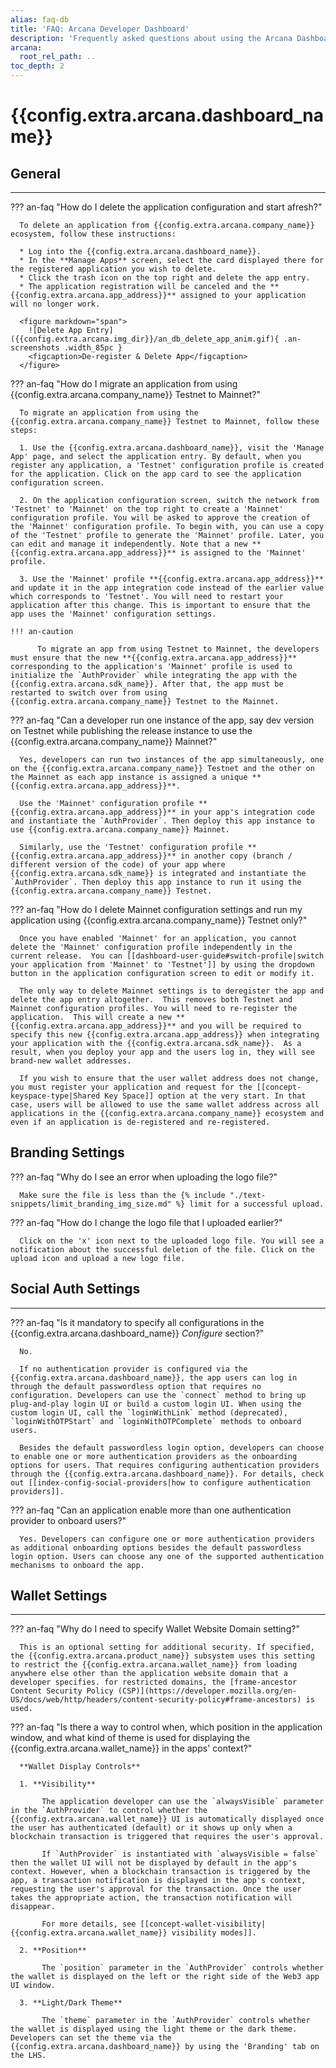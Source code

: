 ```yaml
---
alias: faq-db
title: 'FAQ: Arcana Developer Dashboard'
description: 'Frequently asked questions about using the Arcana Dashboard to register their apps, get a unique clientId, configure the app auth providers etc.'
arcana:
  root_rel_path: ..
toc_depth: 2
---
```


# {{config.extra.arcana.dashboard_name}}

## General

---

??? an-faq "How do I delete the application configuration and start afresh?"

      To delete an application from {{config.extra.arcana.company_name}} ecosystem, follow these instructions:

      * Log into the {{config.extra.arcana.dashboard_name}}.
      * In the **Manage Apps** screen, select the card displayed there for the registered application you wish to delete.
      * Click the trash icon on the top right and delete the app entry.
      * The application registration will be canceled and the **{{config.extra.arcana.app_address}}** assigned to your application will no longer work.

      <figure markdown="span">
        ![Delete App Entry]({{config.extra.arcana.img_dir}}/an_db_delete_app_anim.gif){ .an-screenshots .width_85pc }
        <figcaption>De-register & Delete App</figcaption>
      </figure>

??? an-faq "How do I migrate an application from using {{config.extra.arcana.company_name}} Testnet to Mainnet?"

      To migrate an application from using the {{config.extra.arcana.company_name}} Testnet to Mainnet, follow these steps:

      1. Use the {{config.extra.arcana.dashboard_name}}, visit the 'Manage App' page, and select the application entry. By default, when you register any application, a 'Testnet' configuration profile is created for the application. Click on the app card to see the application configuration screen.

      2. On the application configuration screen, switch the network from 'Testnet' to 'Mainnet' on the top right to create a 'Mainnet' configuration profile. You will be asked to approve the creation of the 'Mainnet' configuration profile. To begin with, you can use a copy of the 'Testnet' profile to generate the 'Mainnet' profile. Later, you can edit and manage it independently. Note that a new **{{config.extra.arcana.app_address}}** is assigned to the 'Mainnet' profile.

      3. Use the 'Mainnet' profile **{{config.extra.arcana.app_address}}** and update it in the app integration code instead of the earlier value which corresponds to 'Testnet'. You will need to restart your application after this change. This is important to ensure that the app uses the 'Mainnet' configuration settings.

    !!! an-caution

          To migrate an app from using Testnet to Mainnet, the developers must ensure that the new **{{config.extra.arcana.app_address}}** corresponding to the application's 'Mainnet' profile is used to initialize the `AuthProvider` while integrating the app with the {{config.extra.arcana.sdk_name}}. After that, the app must be restarted to switch over from using {{config.extra.arcana.company_name}} Testnet to the Mainnet. 

??? an-faq "Can a developer run one instance of the app, say dev version on Testnet while publishing the release instance to use the {{config.extra.arcana.company_name}} Mainnet?"

      Yes, developers can run two instances of the app simultaneously, one on the {{config.extra.arcana.company_name}} Testnet and the other on the Mainnet as each app instance is assigned a unique **{{config.extra.arcana.app_address}}**. 
      
      Use the 'Mainnet' configuration profile **{{config.extra.arcana.app_address}}** in your app's integration code and instantiate the `AuthProvider`. Then deploy this app instance to use {{config.extra.arcana.company_name}} Mainnet. 
      
      Similarly, use the 'Testnet' configuration profile **{{config.extra.arcana.app_address}}** in another copy (branch / different version of the code) of your app where {{config.extra.arcana.sdk_name}} is integrated and instantiate the `AuthProvider`. Then deploy this app instance to run it using the {{config.extra.arcana.company_name}} Testnet.

??? an-faq "How do I delete Mainnet configuration settings and run my application using {{config.extra.arcana.company_name}} Testnet only?"

      Once you have enabled 'Mainnet' for an application, you cannot delete the 'Mainnet' configuration profile independently in the current release.  You can [[dashboard-user-guide#switch-profile|switch your application from 'Mainnet' to 'Testnet']] by using the dropdown button in the application configuration screen to edit or modify it. 

      The only way to delete Mainnet settings is to deregister the app and delete the app entry altogether.  This removes both Testnet and Mainnet configuration profiles. You will need to re-register the application.  This will create a new **{{config.extra.arcana.app_address}}** and you will be required to specify this new {{config.extra.arcana.app_address}} when integrating your application with the {{config.extra.arcana.sdk_name}}.  As a result, when you deploy your app and the users log in, they will see brand-new wallet addresses. 
      
      If you wish to ensure that the user wallet address does not change, you must register your application and request for the [[concept-keyspace-type|Shared Key Space]] option at the very start. In that case, users will be allowed to use the same wallet address across all applications in the {{config.extra.arcana.company_name}} ecosystem and even if an application is de-registered and re-registered.

## Branding Settings

??? an-faq "Why do I see an error when uploading the logo file?"

      Make sure the file is less than the {% include "./text-snippets/limit_branding_img_size.md" %} limit for a successful upload.

??? an-faq "How do I change the logo file that I uploaded earlier?"

      Click on the 'x' icon next to the uploaded logo file. You will see a notification about the successful deletion of the file. Click on the upload icon and upload a new logo file.

## Social Auth Settings

---

??? an-faq "Is it mandatory to specify all configurations in the {{config.extra.arcana.dashboard_name}} *Configure* section?"

      No.

      If no authentication provider is configured via the {{config.extra.arcana.dashboard_name}}, the app users can log in through the default passwordless option that requires no configuration. Developers can use the `connect` method to bring up plug-and-play login UI or build a custom login UI. When using the custom login UI, call the `loginWithLink` method (deprecated), `loginWithOTPStart` and `loginWithOTPComplete` methods to onboard users. 
      
      Besides the default passwordless login option, developers can choose to enable one or more authentication providers as the onboarding options for users. That requires configuring authentication providers through the {{config.extra.arcana.dashboard_name}}. For details, check out [[index-config-social-providers|how to configure authentication providers]].

??? an-faq "Can an application enable more than one authentication provider to onboard users?"  

      Yes. Developers can configure one or more authentication providers as additional onboarding options besides the default passwordless login option. Users can choose any one of the supported authentication mechanisms to onboard the app.


## Wallet Settings

---

??? an-faq "Why do I need to specify Wallet Website Domain setting?"

      This is an optional setting for additional security. If specified, the {{config.extra.arcana.product_name}} subsystem uses this setting to restrict the {{config.extra.arcana.wallet_name}} from loading anywhere else other than the application website domain that a developer specifies. for restricted domains, the [frame-ancestor Content Security Policy (CSP)](https://developer.mozilla.org/en-US/docs/web/http/headers/content-security-policy#frame-ancestors) is used.

??? an-faq "Is there a way to control when, which position in the application window, and what kind of theme is used for displaying the {{config.extra.arcana.wallet_name}} in the apps' context?"

      **Wallet Display Controls**

      1. **Visibility** 
      
           The application developer can use the `alwaysVisible` parameter in the `AuthProvider` to control whether the {{config.extra.arcana.wallet_name}} UI is automatically displayed once the user has authenticated (default) or it shows up only when a blockchain transaction is triggered that requires the user's approval.

           If `AuthProvider` is instantiated with `alwaysVisible = false` then the wallet UI will not be displayed by default in the app's context. However, when a blockchain transaction is triggered by the app, a transaction notification is displayed in the app's context, requesting the user's approval for the transaction. Once the user takes the appropriate action, the transaction notification will disappear.

           For more details, see [[concept-wallet-visibility|{{config.extra.arcana.wallet_name}} visibility modes]].

      2. **Position**

           The `position` parameter in the `AuthProvider` controls whether the wallet is displayed on the left or the right side of the Web3 app UI window.

      3. **Light/Dark Theme**

           The `theme` parameter in the `AuthProvider` controls whether the wallet is displayed using the light theme or the dark theme.  Developers can set the theme via the {{config.extra.arcana.dashboard_name}} by using the 'Branding' tab on the LHS.
